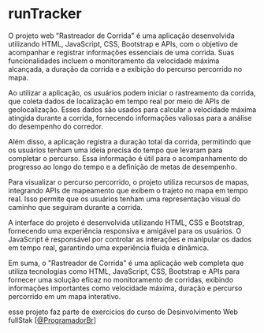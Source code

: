 # runTracker

O projeto web "Rastreador de Corrida" é uma aplicação desenvolvida utilizando HTML, JavaScript, CSS, Bootstrap e APIs, com o objetivo de acompanhar e registrar informações essenciais de uma corrida. Suas funcionalidades incluem o monitoramento da velocidade máxima alcançada, a duração da corrida e a exibição do percurso percorrido no mapa.

Ao utilizar a aplicação, os usuários podem iniciar o rastreamento da corrida, que coleta dados de localização em tempo real por meio de APIs de geolocalização. Esses dados são usados para calcular a velocidade máxima atingida durante a corrida, fornecendo informações valiosas para a análise do desempenho do corredor.

Além disso, a aplicação registra a duração total da corrida, permitindo que os usuários tenham uma ideia precisa do tempo que levaram para completar o percurso. Essa informação é útil para o acompanhamento do progresso ao longo do tempo e a definição de metas de desempenho.

Para visualizar o percurso percorrido, o projeto utiliza recursos de mapas, integrando APIs de mapeamento que exibem o trajeto no mapa em tempo real. Isso permite que os usuários tenham uma representação visual do caminho que seguiram durante a corrida.

A interface do projeto é desenvolvida utilizando HTML, CSS e Bootstrap, fornecendo uma experiência responsiva e amigável para os usuários. O JavaScript é responsável por controlar as interações e manipular os dados em tempo real, garantindo uma experiência fluida e dinâmica.

Em suma, o "Rastreador de Corrida" é uma aplicação web completa que utiliza tecnologias como HTML, JavaScript, CSS, Bootstrap e APIs para fornecer uma solução eficaz no monitoramento de corridas, exibindo informações importantes como velocidade máxima, duração e percurso percorrido em um mapa interativo.

esse projeto faz parte de exercicios do curso de Desinvolvimento Web fullStak [[@ProgramadorBr](https://www.instagram.com/progbr/)]

